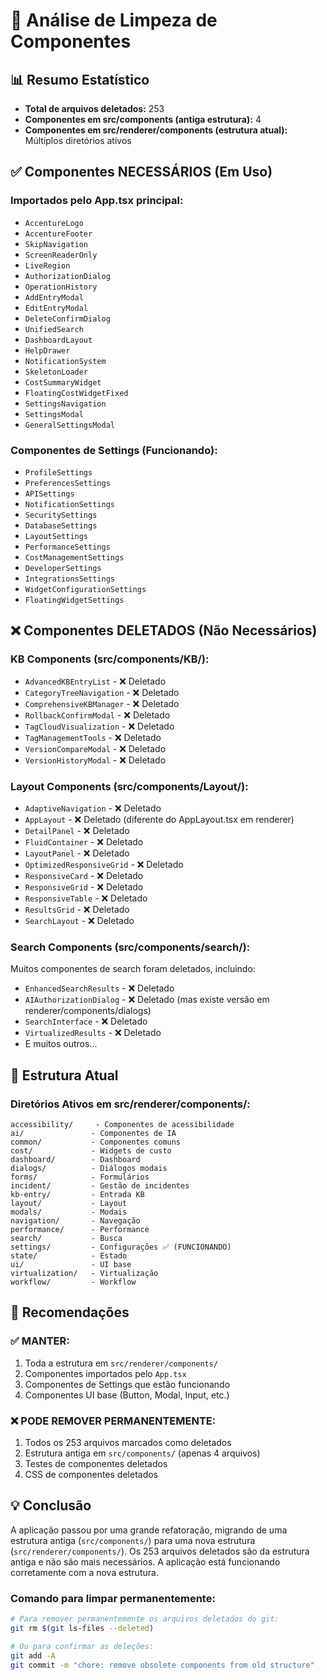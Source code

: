 # 🧹 Análise de Limpeza de Componentes

## 📊 Resumo Estatístico

- **Total de arquivos deletados:** 253
- **Componentes em src/components (antiga estrutura):** 4
- **Componentes em src/renderer/components (estrutura atual):** Múltiplos diretórios ativos

## ✅ Componentes NECESSÁRIOS (Em Uso)

### Importados pelo App.tsx principal:
- `AccentureLogo`
- `AccentureFooter`
- `SkipNavigation`
- `ScreenReaderOnly`
- `LiveRegion`
- `AuthorizationDialog`
- `OperationHistory`
- `AddEntryModal`
- `EditEntryModal`
- `DeleteConfirmDialog`
- `UnifiedSearch`
- `DashboardLayout`
- `HelpDrawer`
- `NotificationSystem`
- `SkeletonLoader`
- `CostSummaryWidget`
- `FloatingCostWidgetFixed`
- `SettingsNavigation`
- `SettingsModal`
- `GeneralSettingsModal`

### Componentes de Settings (Funcionando):
- `ProfileSettings`
- `PreferencesSettings`
- `APISettings`
- `NotificationSettings`
- `SecuritySettings`
- `DatabaseSettings`
- `LayoutSettings`
- `PerformanceSettings`
- `CostManagementSettings`
- `DeveloperSettings`
- `IntegrationsSettings`
- `WidgetConfigurationSettings`
- `FloatingWidgetSettings`

## ❌ Componentes DELETADOS (Não Necessários)

### KB Components (src/components/KB/):
- `AdvancedKBEntryList` - ❌ Deletado
- `CategoryTreeNavigation` - ❌ Deletado
- `ComprehensiveKBManager` - ❌ Deletado
- `RollbackConfirmModal` - ❌ Deletado
- `TagCloudVisualization` - ❌ Deletado
- `TagManagementTools` - ❌ Deletado
- `VersionCompareModal` - ❌ Deletado
- `VersionHistoryModal` - ❌ Deletado

### Layout Components (src/components/Layout/):
- `AdaptiveNavigation` - ❌ Deletado
- `AppLayout` - ❌ Deletado (diferente do AppLayout.tsx em renderer)
- `DetailPanel` - ❌ Deletado
- `FluidContainer` - ❌ Deletado
- `LayoutPanel` - ❌ Deletado
- `OptimizedResponsiveGrid` - ❌ Deletado
- `ResponsiveCard` - ❌ Deletado
- `ResponsiveGrid` - ❌ Deletado
- `ResponsiveTable` - ❌ Deletado
- `ResultsGrid` - ❌ Deletado
- `SearchLayout` - ❌ Deletado

### Search Components (src/components/search/):
Muitos componentes de search foram deletados, incluindo:
- `EnhancedSearchResults` - ❌ Deletado
- `AIAuthorizationDialog` - ❌ Deletado (mas existe versão em renderer/components/dialogs)
- `SearchInterface` - ❌ Deletado
- `VirtualizedResults` - ❌ Deletado
- E muitos outros...

## 🔄 Estrutura Atual

### Diretórios Ativos em src/renderer/components/:
```
accessibility/     - Componentes de acessibilidade
ai/               - Componentes de IA
common/           - Componentes comuns
cost/             - Widgets de custo
dashboard/        - Dashboard
dialogs/          - Diálogos modais
forms/            - Formulários
incident/         - Gestão de incidentes
kb-entry/         - Entrada KB
layout/           - Layout
modals/           - Modais
navigation/       - Navegação
performance/      - Performance
search/           - Busca
settings/         - Configurações ✅ (FUNCIONANDO)
state/            - Estado
ui/               - UI base
virtualization/   - Virtualização
workflow/         - Workflow
```

## 🎯 Recomendações

### ✅ MANTER:
1. Toda a estrutura em `src/renderer/components/`
2. Componentes importados pelo `App.tsx`
3. Componentes de Settings que estão funcionando
4. Componentes UI base (Button, Modal, Input, etc.)

### ❌ PODE REMOVER PERMANENTEMENTE:
1. Todos os 253 arquivos marcados como deletados
2. Estrutura antiga em `src/components/` (apenas 4 arquivos)
3. Testes de componentes deletados
4. CSS de componentes deletados

## 💡 Conclusão

A aplicação passou por uma grande refatoração, migrando de uma estrutura antiga (`src/components/`) para uma nova estrutura (`src/renderer/components/`). Os 253 arquivos deletados são da estrutura antiga e não são mais necessários. A aplicação está funcionando corretamente com a nova estrutura.

### Comando para limpar permanentemente:
```bash
# Para remover permanentemente os arquivos deletados do git:
git rm $(git ls-files --deleted)

# Ou para confirmar as deleções:
git add -A
git commit -m "chore: remove obsolete components from old structure"
```